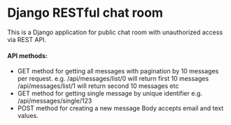 # Django RESTful chat room
This is a Django application for public chat room with unauthorized access
via REST API.

#### API methods:
* GET method for getting all messages with pagination by 10 messages per request.
e.g.
/api/messages/list/0 will return first 10 messages
/api/messages/list/1 will return second 10 messages
etc
* GET method for getting single message by unique identifier
e.g.
/api/messages/single/123
* POST method for creating a new message
Body accepts email and text values.
